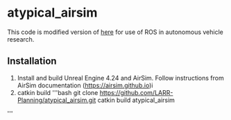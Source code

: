 # atypical_airsim

This code is modified version of [here](https://github.com/microsoft/AirSim/blob/master/docs/airsim_ros_pkgs.md) for use of ROS in autonomous vehicle research.

## Installation
1) Install and build Unreal Engine 4.24 and AirSim. Follow instructions from AirSim documentation  (https://airsim.github.io)i
2) catkin build 
'''bash
git clone https://github.com/LARR-Planning/atypical_airsim.git
catkin build atypical_airsim

'''
